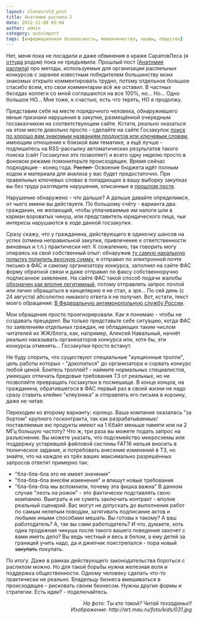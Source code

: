 ```yaml
---
layout: zlonov/old_post
title: Анатомия распила-2
date: 2012-11-08 05:04
author: admin
category: autoimport
tags: [информационная безопасность, мошенничество, нравы, общество]
---
```

Нет, меня пока не посадили и даже обвинения в краже СаратовЛеса (я <a href="http://www.saratovmer.ru/" target="_blank">оттуда</a> родом) пока не предъявили. Прошлый пост (<a href="/2012/10/anatomy_of_kickback/">Анатомия распила</a>) про методы, используемые для организации распильных конкурсов с заранее известным победителем большинству моих знакомых открыто комментировать трудно, потому отдельное большое спасибо всем, кто свои комментарии всё же оставил. В частных беседах коллеги со мной соглашаются на все 100%, но... Но... Одно большое НО... Мне тоже, к счастью, есть что терять, НО я продолжу.

Представим себя на месте порядочного человека, обнаружившего явные признаки нарушения в закупке, размещённой очередным госзаказчиком на соответствующем сайте. Кстати, реально оказаться на этом месте довольно просто - сделайте на сайте Госзакупок <a href="http://zakupki.gov.ru/pgz/public/action/search/extended/init" target="_blank">поиск по хорошо вам знакомым названиям продуктов или ключевым словам</a>, имеющим отношение к близкой вам тематике, а ещё лучше - подпишитесь на RSS-рассылку автоматических результатов такого поиска (сайт Госзакупки это позволяет) и всего одну неделю просто в фоновом режиме помониторьте происходящее. Время сейчас подходящие - конец года. <span style="text-decoration: line-through;">Распил </span> Освоение бюджета идёт полным ходом и материала для анализа у вас будет предостаточно. При правильных ключевых словах в попадающих в вашу выборку закупках вы без труда разглядите нарушения, описанные в <a href="/2012/10/anatomy_of_kickback/">прошлом посте</a>.

Нарушение обнаружено - что дальше? А дальше давайте определимся, от чьего имени вы действуете. По большому счёту - варианта два: гражданин, не желающий, чтобы уплачиваемые им налоги шли в карман вороватых чинуш, или представитель юридического лица, чьи интересы нарушаются в ходе данной госзакупки.

Сразу скажу, что у гражданина, действующего в одиночку шансов на успех (отмена неправильной закупки, привлечение к ответственности виновных и т.п.) практически нет. К сожалению, так говорить могу опираясь на свой собственный опыт: обнаружив <a href="/2012/08/kickbackers_against_logic_or_underwater_token/">ту самую нахальную попытку попилить вкусную сумму</a>, я отправил по электронной почте письмо в ФАС и самому организатору конкурса, заполнил на сайте ФАС форму обратной связи и даже отправил по факсу собственноручно подписанное заявление. На сайте ФАС такой способ подачи жалобы <a href="http://www.fas.gov.ru/contact-fas/treatment/" target="_blank">обозначен как вполне легитимный</a>, потому отправлять запрос почтой или лично обращаться в канцелярию я не стал, а зря... По сей день (с 24 августа) абсолютно никакого ответа я не получил. Вот, кстати, текст моего обращения: <a href="http://ru.scribd.com/doc/112462355" target="_blank">В Федеральную антимонопольную службу России</a>.

Мои обращения просто проигнорировали. Как я понимаю - чтобы не создавать прецедент. Вы только представьте себе ситуацию, когда ФАС по заявлениям отдельных граждан, не обладающих таким числом читателей их ЖЖ/блога, как, например, Алексей Навальный, начнёт реально наказывать организаторов конкурса или, хотя бы, эти конкурсы отменять... Госзакупки просто встанут.

Не буду спорить, что существуют специальные "аукционные тролли", цель работы которых - "докопаться" до организатора и сорвать конкурс любой ценой. Боитесь троллей? - наймите нормальных специалистов, умеющих отличать бредовые требования ТЗ от реальных, но не позволяйте превращать госзакупки в посмешище. В конце концов, на гражданина, обратившегося в ФАС первый раз в своей жизни не надо сразу ставить клеймо "кляузника" и отправлять его письма в корзину, даже не читая.

Переходим ко второму варианту: юрлицо. Ваша компания оказалась "за бортом" крупного госконтракта, так как разрабатываемые/поставляемые ею продукты имеют на 1 Кбайт меньше памяти или на 2 МГц большую частоту? Что ж, три раза вы можете подать запрос на разъяснение. Вы можете указать, что подсемейство микросхемы или поддержку устаревшей файловой системы FAT16 нельзя вносить в техническое задание, и потребовать внесение изменений в ТЗ, но знайте, что на каждое из трёх ваших максимально разрешённых запросов ответят примерно так:
- "бла-бла-бла это не имеет значения"
- "бла-бла-бла внесём изменения" и впишут новые требования
- "бла-бла-бла мы вспомнили, почему эта фишка важна"
В данном случае "лезть на рожон" - это фактически подставлять свою компанию. Выиграть и не суметь заключить контракт - вполне реальный сценарий. Вас могут не допускать до выполнения работ по самым нелепым поводам, затягивать подписание актов и любыми иными способами мешать. Вы готовы к такому? А ваш работодатель? А, так вы сами работодатель? И что, думаете, хоть одна продажная чинуша после такого вашего поведения захочет с вами иметь дело? Вы ведь честный и весь в белом, а ему детей за границей учить надо, да и джипчик поистрепался - пора новый <span style="text-decoration: line-through;">закупать</span> покупать.

По итогу. Даже в рамках действующего законодательства бороться с распилом можно. Но для такой борьбы нужна железная воля и поддержка общественности. Одному человеку сделать что-то практически не реально. Владельцу бизнеса вмешиваться в происходящее - рисковать своим бизнесом. Нужны другие формы и стратегии. Есть идеи? - подключайтесь.
<div style="text-align: right;"><i>На фото: Ты кто такой? Читай техзаданье!!</i></div>
<div style="text-align: right;"><i>Изображение: http://art.mau.ru/foto/kids/031.jpg</i></div>

